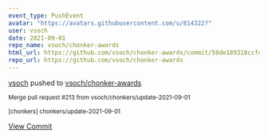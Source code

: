```yaml
---
event_type: PushEvent
avatar: "https://avatars.githubusercontent.com/u/814322?"
user: vsoch
date: 2021-09-01
repo_name: vsoch/chonker-awards
html_url: https://github.com/vsoch/chonker-awards/commit/58de189318ccfdcf4b6de1868a2eef157d1027a1
repo_url: https://github.com/vsoch/chonker-awards
---
```


<a href='https://github.com/vsoch' target='_blank'>vsoch</a> pushed to <a href='https://github.com/vsoch/chonker-awards' target='_blank'>vsoch/chonker-awards</a>

<small>Merge pull request #213 from vsoch/chonkers/update-2021-09-01

[chonkers] chonkers/update-2021-09-01</small>

<a href='https://github.com/vsoch/chonker-awards/commit/58de189318ccfdcf4b6de1868a2eef157d1027a1' target='_blank'>View Commit</a>